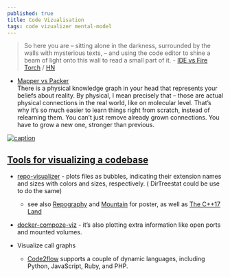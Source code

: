 ```yaml
---
published: true
title: Code Vizualisation
tags: code vizualizer mental-model
---
```

> So here you are – sitting alone in the darkness, surrounded by the walls with mysterious texts, – and using the code editor to shine a beam of light onto this wall to read a small part of it.  - [IDE vs Fire Torch](https://divan.dev/posts/visual_programming_go/) / 
[HN](https://news.ycombinator.com/item?id=30891230)

- [Mapper vs Packer](https://divan.dev/posts/visual_programming_go/#mapper_vs_packers)  
There is a physical knowledge graph in your head that represents your beliefs about reality. By physical, I mean precisely that – those are actual physical connections in the real world, like on molecular level. That’s why it’s so much easier to learn things right from scratch, instead of relearning them. You can’t just remove already grown connections. You have to grow a new one, stronger than previous.

[![caption](https://1.bp.blogspot.com/-k5brI6NLyaY/WK0d_ZR0WNI/AAAAAAAAA_E/m5ZnXWI2pE4Ud8aVHUgGIo_Q1ac-0f8dQCLcB/s320/cppmap3.0%2B%2528screen%2B8bit%2B96dpi%2529.png) ](https://fearlesscoder.blogspot.com/2017/02/the-c17-lands.html)

## [Tools for visualizing a codebase](https://lmy.medium.com/7-tools-for-visualizing-a-codebase-41b7cddb1a14)

- [repo-visualizer](https://github.com/githubocto/repo-visualizer-demo) -  plots files as bubbles, indicating their extension names and sizes with colors and sizes, respectively. ( DirTreestat could be use to do the same)
	- see also [Repography](https://repography.com/app/0/neovim/neovim/trunk/poster-surface) and [Mountain](https://workartwork.org/design/mountain) for poster, as well as [The C++17 Land](https://fearlesscoder.blogspot.com/2017/02/the-c17-lands.html)

- [docker-compoze-viz](https://github.com/pmsipilot/docker-compose-viz) - it’s also plotting extra information like open ports and mounted volumes.

- Visualize call graphs
	- [Code2flow](https://github.com/scottrogowski/code2flow) supports a couple of dynamic languages, including Python, JavaScript, Ruby, and PHP.
	